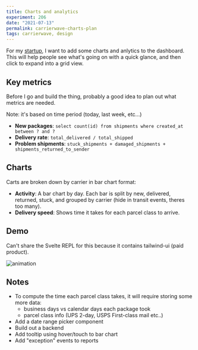 ```yaml
---
title: Charts and analytics
experiment: 206
date: "2021-07-13"
permalink: carrierwave-charts-plan
tags: carrierwave, design
---
```


For my [startup](https://getcarrierwave.com), I want to add some charts and anlytics to the dashboard. This will help people see what's going on with a quick glance, and then click to expand into a grid view.

## Key metrics

Before I go and build the thing, probably a good idea to plan out what metrics are needed.

Note: it's based on time period (today, last week, etc...)

- **New packages**: `select count(id) from shipments where created_at between ? and ?`
- **Delivery rate**: `total_delivered / total_shipped`
- **Problem shipments**: `stuck_shipments + damaged_shipments + shipments_returned_to_sender`

## Charts

Carts are broken down by carrier in bar chart format:

- **Activity**: A bar chart by day. Each bar is split by new, delivered, returned, stuck, and grouped by carrier (hide in transit events, theres too many).
- **Delivery speed**: Shows time it takes for each parcel class to arrive.

## Demo

Can't share the Svelte REPL for this because it contains tailwind-ui (paid product).

<img alt="animation" src="https://res.cloudinary.com/dzwnkx0mk/image/upload/v1626164409/1000experiments.dev/Screenshot_from_2021-07-13_04-19-32_kzmcwo.png"/>

## Notes

- To compute the time each parcel class takes, it will require storing some more data:
  - business days vs calendar days each package took
  - parcel class info (UPS 2-day, USPS First-class mail etc..)
- Add a date range picker component
- Build out a backend
- Add tooltip using hover/touch to bar chart
- Add "exception" events to reports
